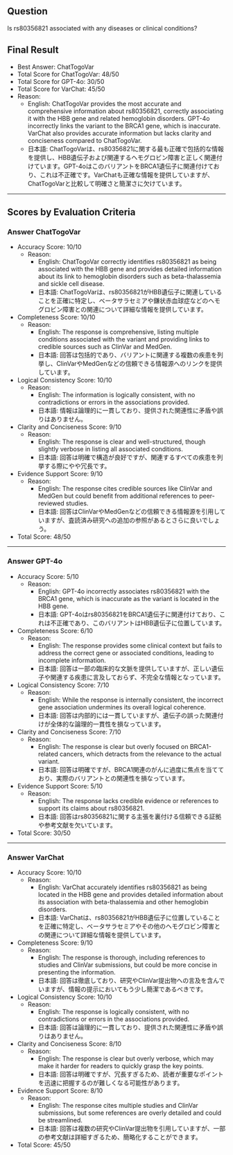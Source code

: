 ## Question

Is rs80356821 associated with any diseases or clinical conditions?

## Final Result

- Best Answer: ChatTogoVar
- Total Score for ChatTogoVar: 48/50
- Total Score for GPT-4o: 30/50
- Total Score for VarChat: 45/50
- Reason:
  - English: ChatTogoVar provides the most accurate and comprehensive information about rs80356821, correctly associating it with the HBB gene and related hemoglobin disorders. GPT-4o incorrectly links the variant to the BRCA1 gene, which is inaccurate. VarChat also provides accurate information but lacks clarity and conciseness compared to ChatTogoVar.
  - 日本語: ChatTogoVarは、rs80356821に関する最も正確で包括的な情報を提供し、HBB遺伝子および関連するヘモグロビン障害と正しく関連付けています。GPT-4oはこのバリアントをBRCA1遺伝子に関連付けており、これは不正確です。VarChatも正確な情報を提供していますが、ChatTogoVarと比較して明確さと簡潔さに欠けています。

---

## Scores by Evaluation Criteria

### Answer ChatTogoVar
- Accuracy Score: 10/10
  - Reason: 
    - English: ChatTogoVar correctly identifies rs80356821 as being associated with the HBB gene and provides detailed information about its link to hemoglobin disorders such as beta-thalassemia and sickle cell disease.
    - 日本語: ChatTogoVarは、rs80356821がHBB遺伝子に関連していることを正確に特定し、ベータサラセミアや鎌状赤血球症などのヘモグロビン障害との関連について詳細な情報を提供しています。
- Completeness Score: 10/10
  - Reason: 
    - English: The response is comprehensive, listing multiple conditions associated with the variant and providing links to credible sources such as ClinVar and MedGen.
    - 日本語: 回答は包括的であり、バリアントに関連する複数の疾患を列挙し、ClinVarやMedGenなどの信頼できる情報源へのリンクを提供しています。
- Logical Consistency Score: 10/10
  - Reason: 
    - English: The information is logically consistent, with no contradictions or errors in the associations provided.
    - 日本語: 情報は論理的に一貫しており、提供された関連性に矛盾や誤りはありません。
- Clarity and Conciseness Score: 9/10
  - Reason: 
    - English: The response is clear and well-structured, though slightly verbose in listing all associated conditions.
    - 日本語: 回答は明確で構造が良好ですが、関連するすべての疾患を列挙する際にやや冗長です。
- Evidence Support Score: 9/10
  - Reason: 
    - English: The response cites credible sources like ClinVar and MedGen but could benefit from additional references to peer-reviewed studies.
    - 日本語: 回答はClinVarやMedGenなどの信頼できる情報源を引用していますが、査読済み研究への追加の参照があるとさらに良いでしょう。
- Total Score: 48/50

---

### Answer GPT-4o
- Accuracy Score: 5/10
  - Reason: 
    - English: GPT-4o incorrectly associates rs80356821 with the BRCA1 gene, which is inaccurate as the variant is located in the HBB gene.
    - 日本語: GPT-4oはrs80356821をBRCA1遺伝子に関連付けており、これは不正確であり、このバリアントはHBB遺伝子に位置しています。
- Completeness Score: 6/10
  - Reason: 
    - English: The response provides some clinical context but fails to address the correct gene or associated conditions, leading to incomplete information.
    - 日本語: 回答は一部の臨床的な文脈を提供していますが、正しい遺伝子や関連する疾患に言及しておらず、不完全な情報となっています。
- Logical Consistency Score: 7/10
  - Reason: 
    - English: While the response is internally consistent, the incorrect gene association undermines its overall logical coherence.
    - 日本語: 回答は内部的には一貫していますが、遺伝子の誤った関連付けが全体的な論理的一貫性を損なっています。
- Clarity and Conciseness Score: 7/10
  - Reason: 
    - English: The response is clear but overly focused on BRCA1-related cancers, which detracts from the relevance to the actual variant.
    - 日本語: 回答は明確ですが、BRCA1関連のがんに過度に焦点を当てており、実際のバリアントとの関連性を損なっています。
- Evidence Support Score: 5/10
  - Reason: 
    - English: The response lacks credible evidence or references to support its claims about rs80356821.
    - 日本語: 回答はrs80356821に関する主張を裏付ける信頼できる証拠や参考文献を欠いています。
- Total Score: 30/50

---

### Answer VarChat
- Accuracy Score: 10/10
  - Reason: 
    - English: VarChat accurately identifies rs80356821 as being located in the HBB gene and provides detailed information about its association with beta-thalassemia and other hemoglobin disorders.
    - 日本語: VarChatは、rs80356821がHBB遺伝子に位置していることを正確に特定し、ベータサラセミアやその他のヘモグロビン障害との関連について詳細な情報を提供しています。
- Completeness Score: 9/10
  - Reason: 
    - English: The response is thorough, including references to studies and ClinVar submissions, but could be more concise in presenting the information.
    - 日本語: 回答は徹底しており、研究やClinVar提出物への言及を含んでいますが、情報の提示においてもう少し簡潔であるべきです。
- Logical Consistency Score: 10/10
  - Reason: 
    - English: The response is logically consistent, with no contradictions or errors in the associations provided.
    - 日本語: 回答は論理的に一貫しており、提供された関連性に矛盾や誤りはありません。
- Clarity and Conciseness Score: 8/10
  - Reason: 
    - English: The response is clear but overly verbose, which may make it harder for readers to quickly grasp the key points.
    - 日本語: 回答は明確ですが、冗長すぎるため、読者が重要なポイントを迅速に把握するのが難しくなる可能性があります。
- Evidence Support Score: 8/10
  - Reason: 
    - English: The response cites multiple studies and ClinVar submissions, but some references are overly detailed and could be streamlined.
    - 日本語: 回答は複数の研究やClinVar提出物を引用していますが、一部の参考文献は詳細すぎるため、簡略化することができます。
- Total Score: 45/50
